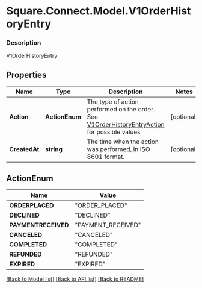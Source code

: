 # Square.Connect.Model.V1OrderHistoryEntry

### Description

V1OrderHistoryEntry

## Properties

Name | Type | Description | Notes
------------ | ------------- | ------------- | -------------
**Action** | **ActionEnum** | The type of action performed on the order. See [V1OrderHistoryEntryAction](#type-v1orderhistoryentryaction) for possible values | [optional] 
**CreatedAt** | **string** | The time when the action was performed, in ISO 8601 format. | [optional] 


## ActionEnum

Name | Value
------------ | -------------
**ORDERPLACED** | "ORDER_PLACED"
**DECLINED** | "DECLINED"
**PAYMENTRECEIVED** | "PAYMENT_RECEIVED"
**CANCELED** | "CANCELED"
**COMPLETED** | "COMPLETED"
**REFUNDED** | "REFUNDED"
**EXPIRED** | "EXPIRED"



[[Back to Model list]](../README.md#documentation-for-models) [[Back to API list]](../README.md#documentation-for-api-endpoints) [[Back to README]](../README.md)

